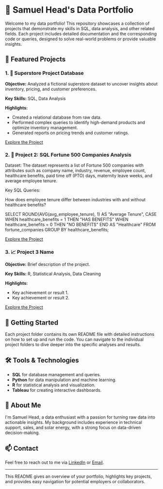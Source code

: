 # 💼 Samuel Head's Data Portfolio

Welcome to my data portfolio! This repository showcases a collection of projects that demonstrate my skills in SQL, data analysis, and other related fields. Each project includes detailed documentation and the corresponding code or queries, designed to solve real-world problems or provide valuable insights.

## 📌 Featured Projects

### 1. 🛒 Superstore Project Database

**Objective:** Analyzed a fictional superstore dataset to uncover insights about inventory, pricing, and customer preferences.

**Key Skills:** SQL, Data Analysis

**Highlights:**
- Created a relational database from raw data.
- Performed complex queries to identify high-demand products and optimize inventory management.
- Generated reports on pricing trends and customer ratings.

[Explore the Project](https://github.com/ImEyePatch/SQL/blob/main/Superstore%20Project%20Database)

### 2. 💼 Project 2: SQL Fortune 500 Companies Analysis
Dataset: The dataset represents a list of Fortune 500 companies with attributes such as company name, industry, revenue, employee count, healthcare benefits, paid time off (PTO) days, maternity leave weeks, and average employee tenure.

Key SQL Queries:

How does employee tenure differ between industries with and without healthcare benefits?

SELECT ROUND(AVG(avg_employee_tenure), 1) AS "Average Tenure",
CASE WHEN healthcare_benefits = 1 THEN "HAS BENEFITS" 
     WHEN healthcare_benefits = 0 THEN "NO BENEFITS"
END AS "Healthcare"
FROM fortune_companies
GROUP BY healthcare_benefits;


[Explore the Project](./Project_2_Name/README.md)

### 3. 📈 Project 3 Name

**Objective:** Brief description of the project.

**Key Skills:** R, Statistical Analysis, Data Cleaning

**Highlights:**
- Key achievement or result 1.
- Key achievement or result 2.

[Explore the Project](./Project_3_Name/README.md)

## 🚀 Getting Started

Each project folder contains its own README file with detailed instructions on how to set up and run the code. You can navigate to the individual project folders to dive deeper into the specific analyses and results.

## 🛠️ Tools & Technologies

- **SQL** for database management and queries.
- **Python** for data manipulation and machine learning.
- **R** for statistical analysis and visualization.
- **Tableau** for creating interactive dashboards.

## 🧠 About Me

I'm Samuel Head, a data enthusiast with a passion for turning raw data into actionable insights. My background includes experience in technical support, sales, and solar energy, with a strong focus on data-driven decision-making.

## 📫 Contact

Feel free to reach out to me via [LinkedIn](https://www.linkedin.com/) or [Email](mailto:your.email@example.com).

---

This README gives an overview of your portfolio, highlights key projects, and provides easy navigation for potential employers or collaborators.
